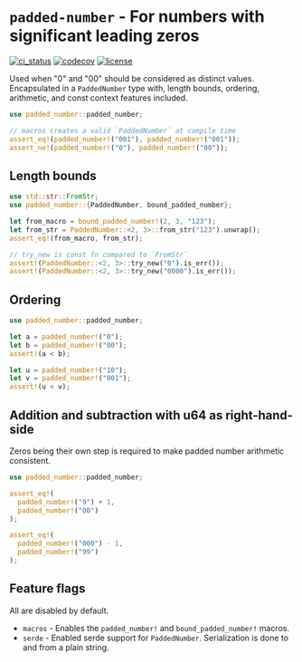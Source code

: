 # `padded-number` - For numbers with significant leading zeros

[![ci_status](https://img.shields.io/github/actions/workflow/status/gibbz00/padded-number/ci.yaml?style=for-the-badge)](https://github.com/gibbz00/padded-number/actions/workflows/ci.yaml)
[![codecov](https://img.shields.io/codecov/c/gh/gibbz00/padded-number?token=8uQpdikxPA&style=for-the-badge)](https://codecov.io/gh/gibbz00/padded-number)
[![license](https://img.shields.io/github/license/gibbz00/padded-number.svg?style=for-the-badge)](https://github.com/gibbz00/padded-number/blob/main/LICENSE.md)

Used when "0" and "00" should be considered as distinct values. Encapsulated
in a `PaddedNumber` type with, length bounds, ordering, arithmetic, and const
context features included.

```rust
use padded_number::padded_number;

// macros creates a valid `PaddedNumber` at compile time
assert_eq!(padded_number!("001"), padded_number!("001"));
assert_ne!(padded_number!("0"), padded_number!("00"));
```

## Length bounds

```rust
use std::str::FromStr;
use padded_number::{PaddedNumber, bound_padded_number};

let from_macro = bound_padded_number!(2, 3, "123");
let from_str = PaddedNumber::<2, 3>::from_str("123").unwrap();
assert_eq!(from_macro, from_str);

// try_new is const fn compared to `FromStr`
assert!(PaddedNumber::<2, 3>::try_new("0").is_err());
assert!(PaddedNumber::<2, 3>::try_new("0000").is_err());
```

## Ordering

```rust
use padded_number::padded_number;

let a = padded_number!("0");
let b = padded_number!("00");
assert!(a < b);

let u = padded_number!("10");
let v = padded_number!("001");
assert!(u < v);
```

## Addition and subtraction with u64 as right-hand-side

Zeros being their own step is required to make padded number arithmetic consistent.

```rust
use padded_number::padded_number;

assert_eq!(
  padded_number!("9") + 1,
  padded_number!("00")
);

assert_eq!(
  padded_number!("000") - 1,
  padded_number!("99")
);
```

## Feature flags

All are disabled by default.

- `macros` - Enables the `padded_number!` and `bound_padded_number!` macros.
- `serde` - Enabled serde support for `PaddedNumber`. Serialization is done to and from a plain string.
